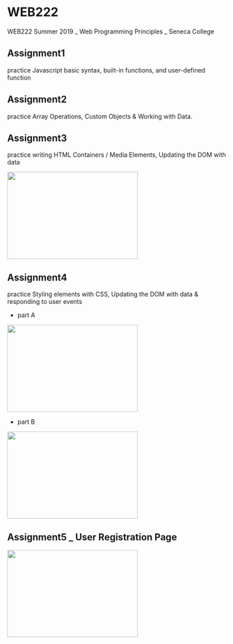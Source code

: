 # WEB222
WEB222 Summer 2019 _ Web Programming Principles _ Seneca College

## Assignment1
practice Javascript basic syntax, built-in functions, and user-defined function

## Assignment2
practice Array Operations, Custom Objects & Working with Data.

## Assignment3
practice writing HTML Containers / Media Elements, Updating the DOM with data

<img src="https://user-images.githubusercontent.com/50966325/147855989-a823db21-637a-4723-88f4-a6f591316abb.png"  width="300" height="200">

## Assignment4
practice Styling elements with CSS, Updating the DOM with data & responding to user events

- part A

<img src="https://user-images.githubusercontent.com/50966325/147856080-274a0605-f8b6-47b8-b095-ed5e2f75add2.png"  width="300" height="200">

- part B

<img src="https://user-images.githubusercontent.com/50966325/147856091-c82aef3a-bfee-4150-87c3-10feed6bfb20.png"  width="300" height="200">

## Assignment5 _ User Registration Page

<img src="https://user-images.githubusercontent.com/50966325/147856121-d2d1a6f4-eced-40b4-ae7d-4bca45de3583.png"  width="300" height="200">
